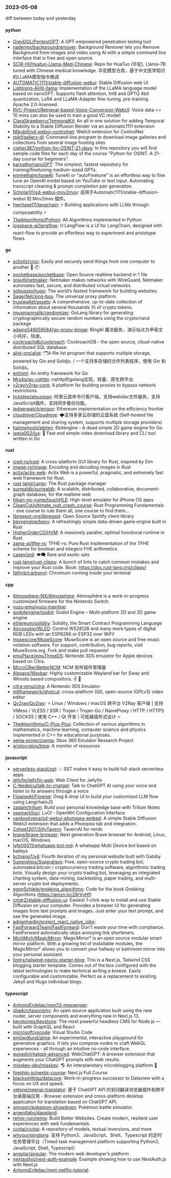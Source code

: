 ### 2023-05-08
diff between today and yesterday

#### python
* [GreyDGL/PentestGPT](https://github.com/GreyDGL/PentestGPT): A GPT-empowered penetration testing tool
* [nadermx/backgroundremover](https://github.com/nadermx/backgroundremover): Background Remover lets you Remove Background from images and video using AI with a simple command line interface that is free and open source.
* [SCIR-HI/Huatuo-Llama-Med-Chinese](https://github.com/SCIR-HI/Huatuo-Llama-Med-Chinese): Repo for HuaTuo (华驼), Llama-7B tuned with Chinese medical knowledge. 华驼模型仓库，基于中文医学知识的LLaMA模型指令微调
* [AUTOMATIC1111/stable-diffusion-webui](https://github.com/AUTOMATIC1111/stable-diffusion-webui): Stable Diffusion web UI
* [Lightning-AI/lit-llama](https://github.com/Lightning-AI/lit-llama): Implementation of the LLaMA language model based on nanoGPT. Supports flash attention, Int8 and GPTQ 4bit quantization, LoRA and LLaMA-Adapter fine-tuning, pre-training. Apache 2.0-licensed.
* [RVC-Project/Retrieval-based-Voice-Conversion-WebUI](https://github.com/RVC-Project/Retrieval-based-Voice-Conversion-WebUI): Voice data <= 10 mins can also be used to train a good VC model!
* [CiaraStrawberry/TemporalKit](https://github.com/CiaraStrawberry/TemporalKit): An all in one solution for adding Temporal Stability to a Stable Diffusion Render via an automatic1111 extension
* [Mikubill/sd-webui-controlnet](https://github.com/Mikubill/sd-webui-controlnet): WebUI extension for ControlNet
* [mikf/gallery-dl](https://github.com/mikf/gallery-dl): Command-line program to download image galleries and collections from several image hosting sites
* [cipher387/python-for-OSINT-21-days](https://github.com/cipher387/python-for-OSINT-21-days): In this repository you will find sample code files for each day of the course "Python for OSINT. A 21-day course for beginners".
* [karpathy/nanoGPT](https://github.com/karpathy/nanoGPT): The simplest, fastest repository for training/finetuning medium-sized GPTs.
* [emmethalm/tuneAI](https://github.com/emmethalm/tuneAI): TuneAI or "autoFinetune" is an effortless way to fine tune an OpenAI model based on YouTube or text input. Automating transcript cleaning & prompt-completion pair generation.
* [Scholar01/sd-webui-mov2mov](https://github.com/Scholar01/sd-webui-mov2mov): 适用于Automatic1111/stable-diffusion-webui 的 Mov2mov 插件。
* [hwchase17/langchain](https://github.com/hwchase17/langchain): ⚡ Building applications with LLMs through composability ⚡
* [TheAlgorithms/Python](https://github.com/TheAlgorithms/Python): All Algorithms implemented in Python
* [logspace-ai/langflow](https://github.com/logspace-ai/langflow): ⛓️ LangFlow is a UI for LangChain, designed with react-flow to provide an effortless way to experiment and prototype flows.

#### go
* [schollz/croc](https://github.com/schollz/croc): Easily and securely send things from one computer to another 🐊 📦
* [pocketbase/pocketbase](https://github.com/pocketbase/pocketbase): Open Source realtime backend in 1 file
* [gravitl/netmaker](https://github.com/gravitl/netmaker): Netmaker makes networks with WireGuard. Netmaker automates fast, secure, and distributed virtual networks.
* [gohugoio/hugo](https://github.com/gohugoio/hugo): The world’s fastest framework for building websites.
* [SagerNet/sing-box](https://github.com/SagerNet/sing-box): The universal proxy platform
* [trustwallet/assets](https://github.com/trustwallet/assets): A comprehensive, up-to-date collection of information about several thousands (!) of crypto tokens.
* [imusmanmalik/randomizer](https://github.com/imusmanmalik/randomizer): GoLang library for generating cryptographically secure random numbers using the crypto/rand package
* [adams549659584/go-proxy-bingai](https://github.com/adams549659584/go-proxy-bingai): BingAI 魔法服务，演示站点为甲骨文小鸡仔，轻虐。
* [cockroachdb/cockroach](https://github.com/cockroachdb/cockroach): CockroachDB - the open source, cloud-native distributed SQL database.
* [alist-org/alist](https://github.com/alist-org/alist): 🗂️A file list program that supports multiple storage, powered by Gin and Solidjs. / 一个支持多存储的文件列表程序，使用 Gin 和 Solidjs。
* [ent/ent](https://github.com/ent/ent): An entity framework for Go
* [Mrs4s/go-cqhttp](https://github.com/Mrs4s/go-cqhttp): cqhttp的golang实现，轻量、原生跨平台.
* [v2ray/v2ray-core](https://github.com/v2ray/v2ray-core): A platform for building proxies to bypass network restrictions.
* [tickstep/aliyunpan](https://github.com/tickstep/aliyunpan): 阿里云盘命令行客户端，支持webdav文件服务，支持JavaScript插件，支持同步备份功能。
* [ledgerwatch/erigon](https://github.com/ledgerwatch/erigon): Ethereum implementation on the efficiency frontier
* [cloudreve/Cloudreve](https://github.com/cloudreve/Cloudreve): 🌩支持多家云存储的云盘系统 (Self-hosted file management and sharing system, supports multiple storage providers)
* [hajimehoshi/ebiten](https://github.com/hajimehoshi/ebiten): Ebitengine - A dead simple 2D game engine for Go
* [iawia002/lux](https://github.com/iawia002/lux): 👾 Fast and simple video download library and CLI tool written in Go

#### rust
* [iced-rs/iced](https://github.com/iced-rs/iced): A cross-platform GUI library for Rust, inspired by Elm
* [image-rs/image](https://github.com/image-rs/image): Encoding and decoding images in Rust
* [actix/actix-web](https://github.com/actix/actix-web): Actix Web is a powerful, pragmatic, and extremely fast web framework for Rust.
* [rust-lang/cargo](https://github.com/rust-lang/cargo): The Rust package manager
* [surrealdb/surrealdb](https://github.com/surrealdb/surrealdb): A scalable, distributed, collaborative, document-graph database, for the realtime web
* [hikari-no-yume/touchHLE](https://github.com/hikari-no-yume/touchHLE): High-level emulator for iPhone OS apps
* [CleanCut/ultimate_rust_crash_course](https://github.com/CleanCut/ultimate_rust_crash_course): Rust Programming Fundamentals - one course to rule them all, one course to find them...
* [librespot-org/librespot](https://github.com/librespot-org/librespot): Open Source Spotify client library
* [bevyengine/bevy](https://github.com/bevyengine/bevy): A refreshingly simple data-driven game engine built in Rust
* [HigherOrderCO/HVM](https://github.com/HigherOrderCO/HVM): A massively parallel, optimal functional runtime in Rust
* [zama-ai/tfhe-rs](https://github.com/zama-ai/tfhe-rs): TFHE-rs: Pure Rust implementation of the TFHE scheme for boolean and integers FHE arithmetics.
* [casey/ord](https://github.com/casey/ord): 👁‍🗨 Rare and exotic sats
* [rust-lang/rust-clippy](https://github.com/rust-lang/rust-clippy): A bunch of lints to catch common mistakes and improve your Rust code. Book: https://doc.rust-lang.org/clippy/
* [fathyb/carbonyl](https://github.com/fathyb/carbonyl): Chromium running inside your terminal

#### cpp
* [Atmosphere-NX/Atmosphere](https://github.com/Atmosphere-NX/Atmosphere): Atmosphère is a work-in-progress customized firmware for the Nintendo Switch.
* [yuzu-emu/yuzu-mainline](https://github.com/yuzu-emu/yuzu-mainline): 
* [godotengine/godot](https://github.com/godotengine/godot): Godot Engine – Multi-platform 2D and 3D game engine
* [ethereum/solidity](https://github.com/ethereum/solidity): Solidity, the Smart Contract Programming Language
* [Aircoookie/WLED](https://github.com/Aircoookie/WLED): Control WS2812B and many more types of digital RGB LEDs with an ESP8266 or ESP32 over WiFi!
* [musescore/MuseScore](https://github.com/musescore/MuseScore): MuseScore is an open source and free music notation software. For support, contribution, bug reports, visit MuseScore.org. Fork and make pull requests!
* [emuPlace/emuThreeDS](https://github.com/emuPlace/emuThreeDS): Nintendo 3DS emulator for Apple devices based on Citra.
* [MicroCBer/BetterNCM](https://github.com/MicroCBer/BetterNCM): NCM 软件插件管理器
* [Alexays/Waybar](https://github.com/Alexays/Waybar): Highly customizable Wayland bar for Sway and Wlroots based compositors. ✌️ 🎉
* [citra-emu/citra](https://github.com/citra-emu/citra): A Nintendo 3DS Emulator
* [mltframework/shotcut](https://github.com/mltframework/shotcut): cross-platform (Qt), open-source (GPLv3) video editor
* [Qv2ray/Qv2ray](https://github.com/Qv2ray/Qv2ray): ⭐ Linux / Windows / macOS 跨平台 V2Ray 客户端 | 支持 VMess / VLESS / SSR / Trojan / Trojan-Go / NaiveProxy / HTTP / HTTPS / SOCKS5 | 使用 C++ / Qt 开发 | 可拓展插件式设计 ⭐
* [TheAlgorithms/C-Plus-Plus](https://github.com/TheAlgorithms/C-Plus-Plus): Collection of various algorithms in mathematics, machine learning, computer science and physics implemented in C++ for educational purposes.
* [xenia-project/xenia](https://github.com/xenia-project/xenia): Xbox 360 Emulator Research Project
* [aristocratos/btop](https://github.com/aristocratos/btop): A monitor of resources

#### javascript
* [serverless-stack/sst](https://github.com/serverless-stack/sst): 💥 SST makes it easy to build full-stack serverless apps.
* [jellyfin/jellyfin-web](https://github.com/jellyfin/jellyfin-web): Web Client for Jellyfin
* [C-Nedelcu/talk-to-chatgpt](https://github.com/C-Nedelcu/talk-to-chatgpt): Talk to ChatGPT AI using your voice and listen to its answers through a voice
* [FlowiseAI/Flowise](https://github.com/FlowiseAI/Flowise): Drag & drop UI to build your customized LLM flow using LangchainJS
* [zadam/trilium](https://github.com/zadam/trilium): Build your personal knowledge base with Trilium Notes
* [openwrt/luci](https://github.com/openwrt/luci): LuCI - OpenWrt Configuration Interface
* [yankooliveira/sd-webui-photopea-embed](https://github.com/yankooliveira/sd-webui-photopea-embed): A simple Stable Diffusion WebUI extension that adds a Photopea tab and integration.
* [Cohee1207/SillyTavern](https://github.com/Cohee1207/SillyTavern): TavernAI for nerds
* [brave/brave-browser](https://github.com/brave/brave-browser): Next generation Brave browser for Android, Linux, macOS, Windows.
* [lyfe00011/whatsapp-bot-md](https://github.com/lyfe00011/whatsapp-bot-md): A whatsapp Multi Device bot based on baileys
* [bchiang7/v4](https://github.com/bchiang7/v4): Fourth iteration of my personal website built with Gatsby
* [Superalgos/Superalgos](https://github.com/Superalgos/Superalgos): Free, open-source crypto trading bot, automated bitcoin / cryptocurrency trading software, algorithmic trading bots. Visually design your crypto trading bot, leveraging an integrated charting system, data-mining, backtesting, paper trading, and multi-server crypto bot deployments.
* [egonSchiele/grokking_algorithms](https://github.com/egonSchiele/grokking_algorithms): Code for the book Grokking Algorithms (https://amzn.to/29rVyHf)
* [cmdr2/stable-diffusion-ui](https://github.com/cmdr2/stable-diffusion-ui): Easiest 1-click way to install and use Stable Diffusion on your computer. Provides a browser UI for generating images from text prompts and images. Just enter your text prompt, and see the generated image.
* [adrianhajdin/project_react_native_jobs](https://github.com/adrianhajdin/project_react_native_jobs): 
* [FastForwardTeam/FastForward](https://github.com/FastForwardTeam/FastForward): Don't waste your time with compliance. FastForward automatically skips annoying link shorteners.
* [MichMich/MagicMirror](https://github.com/MichMich/MagicMirror): MagicMirror² is an open source modular smart mirror platform. With a growing list of installable modules, the MagicMirror² allows you to convert your hallway or bathroom mirror into your personal assistant.
* [timlrx/tailwind-nextjs-starter-blog](https://github.com/timlrx/tailwind-nextjs-starter-blog): This is a Next.js, Tailwind CSS blogging starter template. Comes out of the box configured with the latest technologies to make technical writing a breeze. Easily configurable and customizable. Perfect as a replacement to existing Jekyll and Hugo individual blogs.

#### typescript
* [AntonioErdeljac/next13-messenger](https://github.com/AntonioErdeljac/next13-messenger): 
* [shadcn/taxonomy](https://github.com/shadcn/taxonomy): An open source application built using the new router, server components and everything new in Next.js 13.
* [keystonejs/keystone](https://github.com/keystonejs/keystone): The most powerful headless CMS for Node.js — built with GraphQL and React
* [microsoft/vscode](https://github.com/microsoft/vscode): Visual Studio Code
* [emilwidlund/alma](https://github.com/emilwidlund/alma): An experimental, interactive playground for generative graphics. It lets you compose nodes to craft WebGL experiences - all through an intuitive no-code interface.
* [qunash/chatgpt-advanced](https://github.com/qunash/chatgpt-advanced): WebChatGPT: A browser extension that augments your ChatGPT prompts with web results.
* [misskey-dev/misskey](https://github.com/misskey-dev/misskey): 🌎 An interplanetary microblogging platform 🚀
* [fireship-io/nextjs-course](https://github.com/fireship-io/nextjs-course): Next.js Full Course
* [blacksmithgu/datacore](https://github.com/blacksmithgu/datacore): Work-in-progress successor to Dataview with a focus on UX and speed.
* [yetone/openai-translator](https://github.com/yetone/openai-translator): 基于 ChatGPT API 的划词翻译浏览器插件和跨平台桌面端应用 - Browser extension and cross-platform desktop application for translation based on ChatGPT API.
* [smogon/pokemon-showdown](https://github.com/smogon/pokemon-showdown): Pokémon battle simulator.
* [argentlabs/dappland](https://github.com/argentlabs/dappland): 
* [remix-run/remix](https://github.com/remix-run/remix): Build Better Websites. Create modern, resilient user experiences with web fundamentals.
* [civitai/civitai](https://github.com/civitai/civitai): A repository of models, textual inversions, and more
* [whyour/qinglong](https://github.com/whyour/qinglong): 支持 Python3、JavaScript、Shell、Typescript 的定时任务管理平台（Timed task management platform supporting Python3, JavaScript, Shell, Typescript）
* [angular/angular](https://github.com/angular/angular): The modern web developer’s platform
* [nextauthjs/next-auth-example](https://github.com/nextauthjs/next-auth-example): Example showing how to use NextAuth.js with Next.js
* [AntonioErdeljac/next-netflix-tutorial](https://github.com/AntonioErdeljac/next-netflix-tutorial): 
